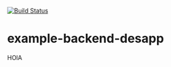 [![Build Status](https://travis-ci.com/nicolasmartinez0510/example-backend-desapp.svg?branch=main)](https://travis-ci.com/nicolasmartinez0510/example-backend-desapp)

# example-backend-desapp

HOlA
